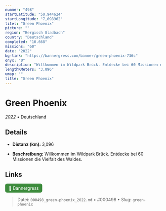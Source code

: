 ```yaml
---
nummer: "498"
startLatitude: "50,944624"
startLongitude: "7,098962"
titel: "Green Phoenix"
picture: ""
region: "Bergisch Gladbach"
country: "Deutschland"
completed: "10.668"
missions: "60"
date: "2022"
bg-link: "https://bannergress.com/banner/green-phoenix-736c"
onyx: "0"
description: "Willkommen im Wildpark Brück. Entdecke bei 60 Missionen die Vielfalt des Waldes."
lengthKMeters: "3,096"
umap: ""
title: "Green Phoenix"
---
```

# Green Phoenix

*2022* • Deutschland



## Details
- **Distanz (km):** 3,096



- **Beschreibung:** Willkommen im Wildpark Brück. Entdecke bei 60 Missionen die Vielfalt des Waldes.


## Links
<div style="margin-top: 0.5em;">
<a href="https://bannergress.com/banner/green-phoenix-736c" target="_blank" style="display:inline-block;margin-right:8px;padding:6px 12px;background-color:#3c8b3c;color:white;text-decoration:none;border-radius:6px;">🔗 Bannergress</a>

</div>


> Datei: `000498_green-phoenix_2022.md` • #000498 • Slug: `green-phoenix`
